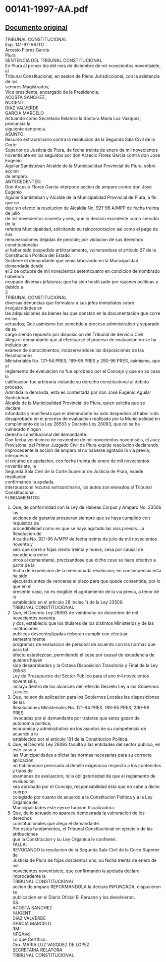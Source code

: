 
00141-1997-AA.pdf
=================
  
[Documento original](https://tc.gob.pe/jurisprudencia/1998/00141-1997-AA.pdf)  
---  
TRIBUNAL CONSTITUCIONAL  
Exp. 141-97-AA/TC  
Arcesio Flores Garcia  
Piura  
SENTENCIA DEL TRIBUNAL CONSTITUCIONAL  
En Piura al primer dia del mes de diciembre de mil novecientos noventisiete, el  
Tribunal Constitucional, en sesion de Pleno Jurisdiccional, con la asistencia de los  
senores Magistrados;  
Vice presidente, encargado de la Presidencia;  
ACOSTA SANCHEZ,  
NUGENT:  
DIAZ VALVERDE  
GARCIA MARCELO  
Actuando como Secretaria Relatora la doctora Maria Luz Vasquez, pronuncia la  
siguiente sentencia.  
ASUNTO:  
Recurso extraordinario contra la resolucion de la Segunda Sala Civil de la Corte  
Superior de Justicia de Piura, de fecha treinta de enero de mil novecientos  
noventisiete en los seguidos por don Arsecio Flores Garcia contra don José Eugenio  
Aguilar Santisteban Alcalde de la Municipalidad Provincial de Piura, sobre accion  
de amparo.  
ANTECEDENTES:  
Don Arcesio Flores Garcia interpone accion de amparo contra don José Eugenio  
Aguilar Santisteban y Alcalde de la Municipalidad Provincial de Piura, a fin que se  
deje sin efecto la resolucion de Alcaldia No. 921-96 A/MPP de fecha treinta de julio  
de mil novecientos noventa y seis, que lo declaro excedente como servidor de la  
referida Municipalidad, solicitando su reincorporacion asi como el pago de sus  
remuneraciones dejadas de percibir; por violacion de sus derechos constitucionales  
al haber sido despedido arbitrariamente, vulnerandose el articulo 27 de la  
Constitucion Politica del Estado.  
Sostiene el demandante que venia laborando en la Municipalidad demandada desde  
el 2 de octubre de mil novecientos setenticuatro en condicion de nombrado habiendo  
ocupado diversas jefaturas; que ha sido hostilizado por razones politicas y debido a  
2  
TRIBUNAL CONSTITUCIONAL  
diversas denuncias que formulara a sus jefes inmediatos sobre irregularidades en  
las adquisiciones de bienes las que constan en la documentacion que corre en los  
actuados; Que asimismo fue sometido a proceso administrativo y separado de su  
cargo siendo repuesto por disposicion del Tribunal de Servicio Civil.  
Alega el demandante que al efectuarse el proceso de evaluacion no se ha incluido un  
examen de conocimientos, inobservandose las disposiciones de las Resoluciones  
Ministeriales No. 121-94 PRES, 189-95 PRES y 290-96 PRES, asimismo, que el  
reglamento de evaluacion no fue aprobado por el Concejo y que en su caso la  
calificacion fue arbitraria violando su derecho constitucional al debido proceso.  
Admitida la demanda, esta es contestada por don José Eugenio Aguilar Santisteban,  
Alcalde de la Municipalidad Provincial de Piura, quien solicita que se declare  
infundada y manifiesta que el demandante ha sido despedido al haber sido  
desaprobado en el proceso de evaluacion realizado por la Municipalidad en  
cumplimiento de la Ley 26553 y Decreto Ley 26093, que no se ha vulnerado ningun  
derecho constitucional del demandante.  
Con fecha veinticinco de noviembre de mil novecientos noventiséis, el Juez  
Provisional del Primer Juzgado Civil de Piura expide resolucion declarando  
improcedente la accion de amparo al no haberse agotado la via previa; interpuesto  
el recurso de apelacion, con fecha treinta de enero de mil novecientos noventisiete, la  
Segunda Sala Civil de la Corte Superior de Justicia de Piura, expide resolucion  
confirmando la apelada.  
Interpuesto el recurso extraordinario, los autos son elevados al Tribunal  
Constitucional.  
FUNDAMENTOS:  
1. Que, de conformidad con la Ley de Habeas Corpus y Amparo No. 23506 las  
acciones de garantia prosperan siempre que se haya cumplido con requisitos de  
procedibilidad como es que se haya agotado las vias previas. La Resolucion de  
Alcaldia No. 921-96 A/MPP de fecha treinta de julio de mil novecientos noventa y  
seis que corre a fojas ciento treinta y nueve, cesa por causal de excedencia entre  
otros al demandante, precisandose que dicho cese se hace efectivo a partir de la  
fecha de expedicion de la mencionada resolucion; en consecuencia esta ha sido  
ejecutada antes de vencerse el plazo para que quede consentida; por lo que en el  
presente caso, no es exigible el agotamiento de la via previa, a tenor de lo  
establecido en el articulo 28 inciso 1) de la Ley 23506.  
TRIBUNAL CONSTITUCIONAL  
2. Que, el Decreto Ley 26093 de veintiocho de diciembre de mil novecientos noventa  
y dos, establecio que los titulares de los distintos Ministerios y de las instituciones  
publicas descentralizadas deberan cumplir con efectuar semestralmente  
programas de evaluacion de personal de acuerdo con las normas que para tal  
efecto establezcan, permitiendo el cese por causal de excedencia de quienes hayan  
sido desaprobados y la Octava Disposicion Transitoria y Final de la Ley 26553  
Ley de Presupuesto del Sector Publico para el ano mil novecientos noventiséis,  
incluyo dentro de los alcances del referido Decreto Ley a los Gobiernos Locales.  
3. Que, no son de aplicacion para los Gobiernos Locales las disposiciones de las  
Resoluciones Ministeriales No. 121-94 PRES, 189-95 PRES, 290-96 PRES  
invocadas por el demandante por tratarse que estos gozan de autonomia politica,  
economica y administrativa en los asuntos de su competencia de acuerdo a lo  
establecido por el articulo 191 de la Constitucion Politica.  
4. Que, el Decreto Ley 26093 faculta a las entidades del sector publico, en este caso a  
las Municipalidades a dictar las normas necesarias para su correcta aplicacion,  
no habiéndose precisado al detalle exigencias respecto a los contenidos y tipos de  
examenes de evaluacion, ni la obligatoriedad de que el reglamento de evaluacion  
sea aprobado por el Concejo, responsabilidad esta que no cabe a dicho cuerpo  
colegiado por cuanto de acuerdo a la Constitucion Politica y a la Ley Organica de  
Municipalidades éste ejerce funcion fiscalizadora.  
5. Que, de lo actuado no aparece demostrada la vulneracion de los derechos  
constitucionales que alega el demandante.  
Por estos fundamentos, el Tribunal Constitucional en ejercicio de las atribuciones  
que la Constitucion y su Ley Organica le confieren.  
FALLA:  
REVOCANDO la resolucion de la Segunda Sala Civil de la Corte Superior de  
Justicia de Piura de fojas doscientos uno, su fecha treinta de enero de mil  
novecientos noventisiete, que confirmando la apelada declaro improcedente la  
TRIBUNAL CONSTITUCIONAL  
accion de amparo REFORMANDOLA la declara INFUNDADA, dispusieron su  
publicacion en el Diario Oficial El Peruano y los devolvieron.  
SS.  
ACOSTA SANCHEZ  
NUGENT  
DIAZ VALVERDE  
GARCIA MARCELO  
RM  
NFG/tvd  
Lo que Certifico:  
Oro. MARIA LUZ VASQUEZ DE LOPEZ  
SECRETARIA RELATORA  
TRIBUNAL CONSTITUCIONAL